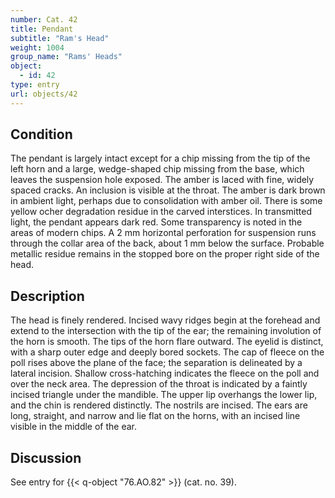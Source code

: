 ```yaml
---
number: Cat. 42
title: Pendant
subtitle: "Ram's Head"
weight: 1004
group_name: "Rams' Heads"
object:
  - id: 42
type: entry
url: objects/42
---
```


## Condition

The pendant is largely intact except for a chip missing from the tip of the left horn and a large, wedge-shaped chip missing from the base, which leaves the suspension hole exposed. The amber is laced with fine, widely spaced cracks. An inclusion is visible at the throat. The amber is dark brown in ambient light, perhaps due to consolidation with amber oil. There is some yellow ocher degradation residue in the carved interstices. In transmitted light, the pendant appears dark red. Some transparency is noted in the areas of modern chips. A 2 mm horizontal perforation for suspension runs through the collar area of the back, about 1 mm below the surface. Probable metallic residue remains in the stopped bore on the proper right side of the head.

## Description

The head is finely rendered. Incised wavy ridges begin at the forehead and extend to the intersection with the tip of the ear; the remaining involution of the horn is smooth. The tips of the horn flare outward. The eyelid is distinct, with a sharp outer edge and deeply bored sockets. The cap of fleece on the poll rises above the plane of the face; the separation is delineated by a lateral incision. Shallow cross-hatching indicates the fleece on the poll and over the neck area. The depression of the throat is indicated by a faintly incised triangle under the mandible. The upper lip overhangs the lower lip, and the chin is rendered distinctly. The nostrils are incised. The ears are long, straight, and narrow and lie flat on the horns, with an incised line visible in the middle of the ear.

## Discussion

See entry for {{< q-object "76.AO.82" >}} (cat. no. 39).
